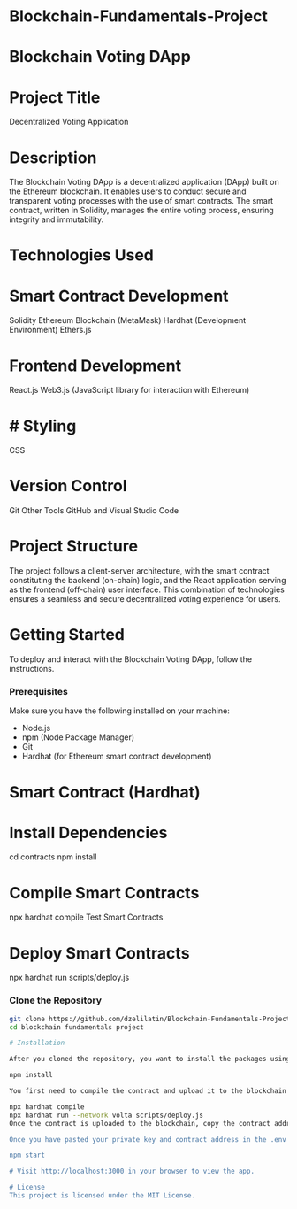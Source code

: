 # Blockchain-Fundamentals-Project
# Blockchain Voting DApp

# Project Title
Decentralized Voting Application

# Description
The Blockchain Voting DApp is a decentralized application (DApp) built on the Ethereum blockchain. It enables users to conduct secure and transparent voting processes with the use of smart contracts. The smart contract, written in Solidity, manages the entire voting process, ensuring integrity and immutability.

# Technologies Used

# Smart Contract Development
Solidity
Ethereum Blockchain (MetaMask)
Hardhat (Development Environment)
Ethers.js

# Frontend Development
React.js
Web3.js (JavaScript library for interaction with Ethereum)

# # Styling 
CSS

# Version Control
Git
Other Tools
GitHub and Visual Studio Code 

# Project Structure
The project follows a client-server architecture, with the smart contract constituting the backend (on-chain) logic, and the React application serving as the frontend (off-chain) user interface.
This combination of technologies ensures a seamless and secure decentralized voting experience for users.

# Getting Started
To deploy and interact with the Blockchain Voting DApp, follow the instructions.

### Prerequisites

Make sure you have the following installed on your machine:

- Node.js
- npm (Node Package Manager)
- Git
- Hardhat (for Ethereum smart contract development)

# Smart Contract (Hardhat)
# Install Dependencies

cd contracts
npm install

# Compile Smart Contracts

npx hardhat compile
Test Smart Contracts

# Deploy Smart Contracts

npx hardhat run scripts/deploy.js

### Clone the Repository

```bash
git clone https://github.com/dzelilatin/Blockchain-Fundamentals-Project.git
cd blockchain fundamentals project

# Installation

After you cloned the repository, you want to install the packages using

npm install

You first need to compile the contract and upload it to the blockchain network. Run the following commands to compile and upload the contract.

npx hardhat compile
npx hardhat run --network volta scripts/deploy.js
Once the contract is uploaded to the blockchain, copy the contract address and copy it in the .env file. You can also use another blockchain by writing the blockchain's endpoint in hardhat-config.

Once you have pasted your private key and contract address in the .env file, simply run command

npm start

# Visit http://localhost:3000 in your browser to view the app.

# License
This project is licensed under the MIT License.
